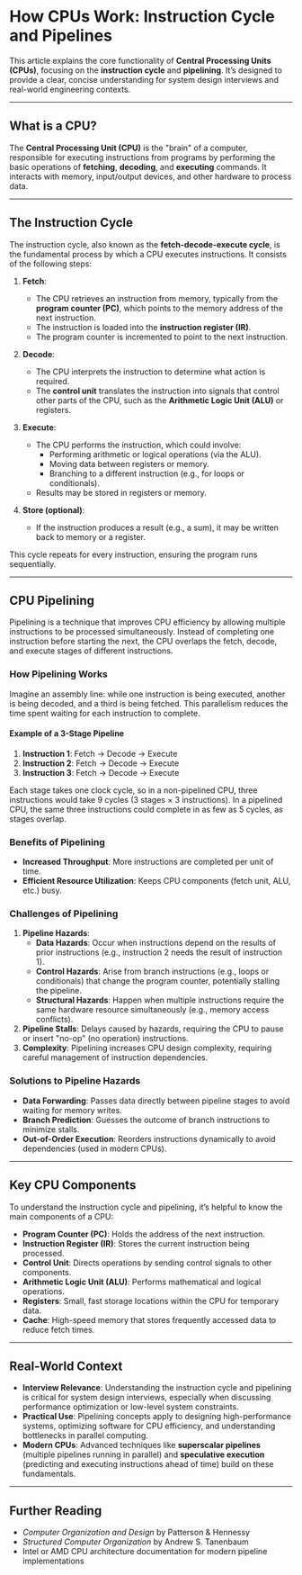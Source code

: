 # How CPUs Work: Instruction Cycle and Pipelines

This article explains the core functionality of **Central Processing Units (CPUs)**, focusing on the **instruction cycle** and **pipelining**. It’s designed to provide a clear, concise understanding for system design interviews and real-world engineering contexts.

---

## What is a CPU?
The **Central Processing Unit (CPU)** is the "brain" of a computer, responsible for executing instructions from programs by performing the basic operations of **fetching**, **decoding**, and **executing** commands. It interacts with memory, input/output devices, and other hardware to process data.

---

## The Instruction Cycle
The instruction cycle, also known as the **fetch-decode-execute cycle**, is the fundamental process by which a CPU executes instructions. It consists of the following steps:

1. **Fetch**: 
   - The CPU retrieves an instruction from memory, typically from the **program counter (PC)**, which points to the memory address of the next instruction.
   - The instruction is loaded into the **instruction register (IR)**.
   - The program counter is incremented to point to the next instruction.

2. **Decode**: 
   - The CPU interprets the instruction to determine what action is required.
   - The **control unit** translates the instruction into signals that control other parts of the CPU, such as the **Arithmetic Logic Unit (ALU)** or registers.

3. **Execute**: 
   - The CPU performs the instruction, which could involve:
     - Performing arithmetic or logical operations (via the ALU).
     - Moving data between registers or memory.
     - Branching to a different instruction (e.g., for loops or conditionals).
   - Results may be stored in registers or memory.

4. **Store (optional)**:
   - If the instruction produces a result (e.g., a sum), it may be written back to memory or a register.

This cycle repeats for every instruction, ensuring the program runs sequentially.

---

## CPU Pipelining
Pipelining is a technique that improves CPU efficiency by allowing multiple instructions to be processed simultaneously. Instead of completing one instruction before starting the next, the CPU overlaps the fetch, decode, and execute stages of different instructions.

### How Pipelining Works
Imagine an assembly line: while one instruction is being executed, another is being decoded, and a third is being fetched. This parallelism reduces the time spent waiting for each instruction to complete.

#### Example of a 3-Stage Pipeline
1. **Instruction 1**: Fetch → Decode → Execute
2. **Instruction 2**:       Fetch → Decode → Execute
3. **Instruction 3**:             Fetch → Decode → Execute

Each stage takes one clock cycle, so in a non-pipelined CPU, three instructions would take 9 cycles (3 stages × 3 instructions). In a pipelined CPU, the same three instructions could complete in as few as 5 cycles, as stages overlap.

### Benefits of Pipelining
- **Increased Throughput**: More instructions are completed per unit of time.
- **Efficient Resource Utilization**: Keeps CPU components (fetch unit, ALU, etc.) busy.

### Challenges of Pipelining
1. **Pipeline Hazards**:
   - **Data Hazards**: Occur when instructions depend on the results of prior instructions (e.g., instruction 2 needs the result of instruction 1).
   - **Control Hazards**: Arise from branch instructions (e.g., loops or conditionals) that change the program counter, potentially stalling the pipeline.
   - **Structural Hazards**: Happen when multiple instructions require the same hardware resource simultaneously (e.g., memory access conflicts).
2. **Pipeline Stalls**: Delays caused by hazards, requiring the CPU to pause or insert "no-op" (no operation) instructions.
3. **Complexity**: Pipelining increases CPU design complexity, requiring careful management of instruction dependencies.

### Solutions to Pipeline Hazards
- **Data Forwarding**: Passes data directly between pipeline stages to avoid waiting for memory writes.
- **Branch Prediction**: Guesses the outcome of branch instructions to minimize stalls.
- **Out-of-Order Execution**: Reorders instructions dynamically to avoid dependencies (used in modern CPUs).

---

## Key CPU Components
To understand the instruction cycle and pipelining, it’s helpful to know the main components of a CPU:
- **Program Counter (PC)**: Holds the address of the next instruction.
- **Instruction Register (IR)**: Stores the current instruction being processed.
- **Control Unit**: Directs operations by sending control signals to other components.
- **Arithmetic Logic Unit (ALU)**: Performs mathematical and logical operations.
- **Registers**: Small, fast storage locations within the CPU for temporary data.
- **Cache**: High-speed memory that stores frequently accessed data to reduce fetch times.

---

## Real-World Context
- **Interview Relevance**: Understanding the instruction cycle and pipelining is critical for system design interviews, especially when discussing performance optimization or low-level system constraints.
- **Practical Use**: Pipelining concepts apply to designing high-performance systems, optimizing software for CPU efficiency, and understanding bottlenecks in parallel computing.
- **Modern CPUs**: Advanced techniques like **superscalar pipelines** (multiple pipelines running in parallel) and **speculative execution** (predicting and executing instructions ahead of time) build on these fundamentals.

---

## Further Reading
- *Computer Organization and Design* by Patterson & Hennessy
- *Structured Computer Organization* by Andrew S. Tanenbaum
- Intel or AMD CPU architecture documentation for modern pipeline implementations